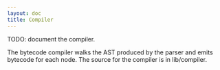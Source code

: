 ```yaml
---
layout: doc
title: Compiler
---
```


TODO: document the compiler.

The bytecode compiler walks the AST produced by the parser and emits bytecode
for each node. The source for the compiler is in lib/compiler.
